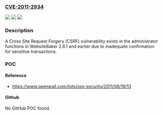 ### [CVE-2011-2934](https://cve.mitre.org/cgi-bin/cvename.cgi?name=CVE-2011-2934)
![](https://img.shields.io/static/v1?label=Product&message=WebsiteBaker&color=blue)
![](https://img.shields.io/static/v1?label=Version&message=n%2Fa&color=blue)
![](https://img.shields.io/static/v1?label=Vulnerability&message=CSRF&color=brighgreen)

### Description

A Cross Site Request Forgery (CSRF) vulnerability exists in the administrator functions in WebsiteBaker 2.8.1 and earlier due to inadequate confirmation for sensitive transactions.

### POC

#### Reference
- https://www.openwall.com/lists/oss-security/2011/08/19/13

#### Github
No GitHub POC found.

